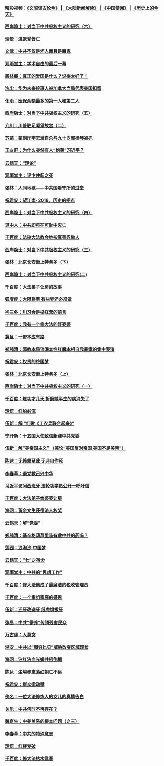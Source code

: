 #### 精彩视频：[《文昭谈古论今》](https://github.com/gfw-breaker/wenzhao/blob/master/README.md?t=12081832) | [《大陆新闻解读》](https://github.com/gfw-breaker/ntdtv-comedy/blob/master/README.md?t=12081832) | [《中国禁闻》](https://github.com/gfw-breaker/ntdtv-news/blob/master/README.md?t=12081832) | [《历史上的今天》](https://github.com/gfw-breaker/today-in-history/blob/master/README.md?t=12081832) 

#### [西岸隐士：对当下中共极权主义的研究（六）](../pages/nsc993/n10894563.md?t=12081832) 

#### [理悟：进退党皆亡](../pages/nsc993/n10896617.md?t=12081832) 

#### [文武：中共不仅是坏人而且是魔鬼](../pages/nsc993/n10896590.md?t=12081832) 

#### [观雨堂主：学术自由的最后一幕](../pages/nsc993/n10896282.md?t=12081832) 

#### [碧林阁：真正的爱国是什么？说得太好了！](../pages/nsc993/n10896196.md?t=12081832) 

#### [洗尘：华为未来接班人被加拿大当局代表美国扣留](../pages/nsc993/n10896171.md?t=12081832) 

#### [化雨：医保余额最多的第一人和第二人](../pages/nsc993/n10894411.md?t=12081832) 

#### [西岸隐士：对当下中共极权主义的研究（五）](../pages/nsc993/n10894095.md?t=12081832) 

#### [亢川：川普驻足凝望故宫（二）](../pages/nsc993/n10893924.md?t=12081832) 

#### [苏蒙：蒙副厅李志斌自杀与九十岁邹桂琴被抓](../pages/nsc993/n10893359.md?t=12081832) 

#### [王友群：为什么突然有人“炮轰”习近平？](../pages/nsc993/n10892978.md?t=12081832) 

#### [云鹤天：“理论”](../pages/nsc993/n10893043.md?t=12081832) 

#### [观雨堂主：评卞仲耘之死](../pages/nsc993/n10891901.md?t=12081832) 

#### [张林：人间地狱——中共国看守所的过堂](../pages/nsc993/n10891002.md?t=12081832) 

#### [祝君安：望江南‧ 2018，历史的拐点](../pages/nsc993/n10889460.md?t=12081832) 

#### [西岸隐士：对当下中共极权主义的研究（四）](../pages/nsc993/n10887490.md?t=12081832) 

#### [道中人：中共即将在可耻中灭亡](../pages/nsc993/n10887956.md?t=12081832) 

#### [千百度：法轮大法教会她按真善忍做人](../pages/nsc993/n10887637.md?t=12081832) 

#### [西岸隐士：对当下中共极权主义的研究（三）](../pages/nsc993/n10882983.md?t=12081832) 

#### [张林：北京长安街上特务多（下）](../pages/nsc993/n10884987.md?t=12081832) 

#### [西岸隐士：对当下中共极权主义的研究(二)](../pages/nsc993/n10878756.md?t=12081832) 

#### [千百度：大法弟子让房的故事](../pages/nsc993/n10883156.md?t=12081832) 

#### [弧度度：大限将至 有些梦还必须做](../pages/nsc993/n10882718.md?t=12081832) 

#### [岑三冬：川习会是捣红营的前言](../pages/nsc993/n10881767.md?t=12081832) 

#### [千百度：我有一个修大法的好婆婆](../pages/nsc993/n10880660.md?t=12081832) 

#### [冀旦：一带本应有路](../pages/nsc993/n10880340.md?t=12081832) 

#### [郑纯清：邪教本质流氓本性红魔本相自我暴露的集中表演](../pages/nsc993/n10880329.md?t=12081832) 

#### [祝君安：权贵的终国梦](../pages/nsc993/n10880242.md?t=12081832) 

#### [张林：北京长安街上特务多（上）](../pages/nsc993/n10880009.md?t=12081832) 

#### [西岸隐士：对当下中共极权主义的研究（一）](../pages/nsc993/n10878740.md?t=12081832) 

#### [千百度：炼功才几天 折磨她半生的病消失了](../pages/nsc993/n10878447.md?t=12081832) 

#### [理悟：红船必沉](../pages/nsc993/n10877545.md?t=12081832) 

#### [伍新：解 “红歌《工农兵联合起来》”](../pages/nsc993/n10876264.md?t=12081832) 

#### [宁开新：十五国大使致信新疆中共党委](../pages/nsc993/n10876212.md?t=12081832) 

#### [伍新：解“美帝国主义” （兼论“美国反对帝国 美国不是美帝”）](../pages/nsc993/n10874688.md?t=12081832) 

#### [陈达：无赖赖至此 无非自作死](../pages/nsc993/n10874640.md?t=12081832) 

#### [李春草：退党救己兴中华](../pages/nsc993/n10874600.md?t=12081832) 

#### [习近平访问西班牙 法轮功学员公开一呼吁信](../pages/nsc993/n10873818.md?t=12081832) 

#### [千百度：大法弟子给婆婆让房](../pages/nsc993/n10870567.md?t=12081832) 

#### [海网：贺余文生获德法人权奖](../pages/nsc993/n10869990.md?t=12081832) 

#### [云鹤天：解“党委”](../pages/nsc993/n10869977.md?t=12081832) 

#### [郑纯清：基辛格葫芦里装有救中共的药吗？](../pages/nsc993/n10868192.md?t=12081832) 

#### [莲园：浪淘沙‧中国梦](../pages/nsc993/n10868184.md?t=12081832) 

#### [云鹤天：“七”之宿命](../pages/nsc993/n10868163.md?t=12081832) 

#### [观雨堂主：中共的“思想工作”](../pages/nsc993/n10868076.md?t=12081832) 

#### [千百度：修大法他成了最廉洁的税收管理员](../pages/nsc993/n10867964.md?t=12081832) 

#### [千百度：一个重组家庭的感恩](../pages/nsc993/n10865204.md?t=12081832) 

#### [伍新：还牙改送牙 纸虎惧拔牙](../pages/nsc993/n10863679.md?t=12081832) 

#### [张易：中共“豢养”传销残害民众](../pages/nsc993/n10864740.md?t=12081832) 

#### [万古缘：人莫贪](../pages/nsc993/n10863667.md?t=12081832) 

#### [湘安：中共以“图穷匕见”威胁改变区域现状](../pages/nsc993/n10864609.md?t=12081832) 

#### [海网：沾红沾血光媚共招倒楣](../pages/nsc993/n10863591.md?t=12081832) 

#### [陈达：尘埃赤柬落红朝亡不远](../pages/nsc993/n10863562.md?t=12081832) 

#### [祝君安：群众运动赋](../pages/nsc993/n10863448.md?t=12081832) 

#### [佚名：一位大法修炼人的女儿的真情告白](../pages/nsc993/n10861395.md?t=12081832) 

#### [关乐：中共何时不再存在？](../pages/nsc993/n10860742.md?t=12081832) 

#### [魏京生：中美关系的根本问题（之三）](../pages/nsc993/n10860643.md?t=12081832) 

#### [李春草：中共的特殊意志](../pages/nsc993/n10860705.md?t=12081832) 

#### [理悟：红楼梦破](../pages/nsc993/n10855545.md?t=12081832) 

#### [千百度：修大法枯木逢春](../pages/nsc993/n10855876.md?t=12081832) 

